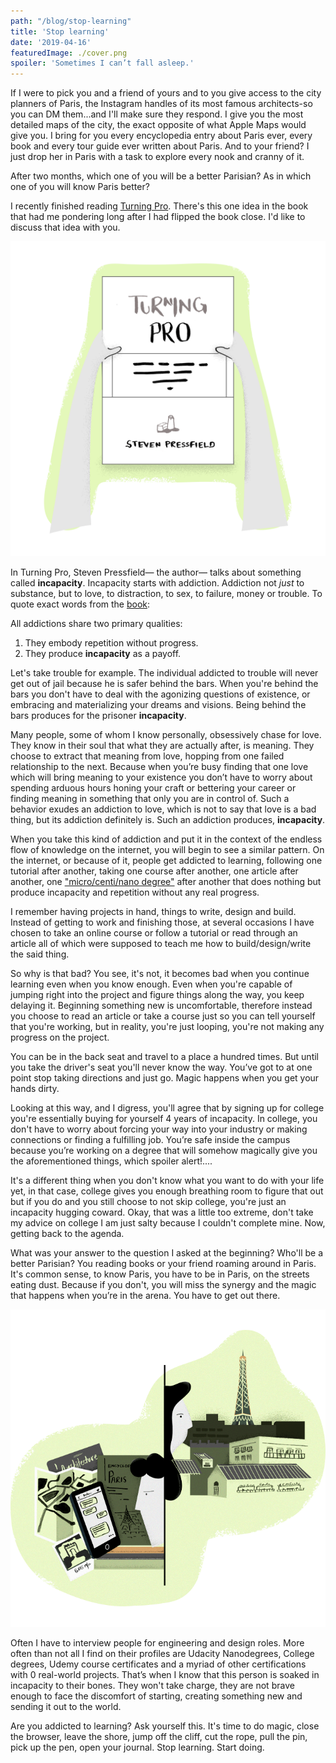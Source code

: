 ```yaml
---
path: "/blog/stop-learning"
title: 'Stop learning'
date: '2019-04-16'
featuredImage: ./cover.png
spoiler: 'Sometimes I can’t fall asleep.'
---
```

If I were to pick you and a friend of yours and to you give access to the city planners of Paris, the Instagram handles of its most famous architects-so you can DM them...and I'll make sure they respond. I give you the most detailed maps of the city, the exact opposite of what Apple Maps would give you. I bring for you every encyclopedia entry about Paris ever, every book and every tour guide ever written about Paris. And to your friend? I just drop her in Paris with a task to explore every nook and cranny of it.

After two months, which one of you will be a better Parisian? As in which one of you will know Paris better?

I recently finished reading [Turning Pro](https://amzn.to/2WAV2vh). There's this one idea in the book that had me pondering long after I had flipped the book close. I'd like to discuss that idea with you.

![Turning Pro](./turning_pro.png)

In Turning Pro, Steven Pressfield— the author— talks about something called **incapacity**. Incapacity starts with addiction. Addiction not *just* to substance, but to love, to distraction, to sex, to failure, money or trouble. To quote exact words from the [book](https://amzn.to/2WAV2vh):

All addictions share two primary qualities:

1. They embody repetition without progress.
2. They produce **incapacity** as a payoff.

Let's take trouble for example. The individual addicted to trouble will never get out of jail because he is safer behind the bars. When you're behind the bars you don't have to deal with the agonizing questions of existence, or embracing and materializing your dreams and visions. Being behind the bars produces for the prisoner **incapacity**.

Many people, some of whom I know personally, obsessively chase for love. They know in their soul that what they are actually after, is meaning. They choose to extract that meaning from love, hopping from one failed relationship to the next. Because when you’re busy finding that one love which will bring meaning to your existence you don’t have to worry about spending arduous hours honing your craft or bettering your career or finding meaning in something that only you are in control of. Such a behavior exudes an addiction to love, which is not to say that love is a bad thing, but its addiction definitely is. Such an addiction produces, **incapacity**. 

When you take this kind of addiction and put it in the context of the endless flow of knowledge on the internet, you will begin to see a similar pattern. On the internet, or because of it, people get addicted to learning, following one tutorial after another, taking one course after another, one article after another, one ["micro/centi/nano degree"](https://in.udacity.com/) after another that does nothing but produce incapacity and repetition without any real progress.

I remember having projects in hand, things to write, design and build. Instead of getting to work and finishing those, at several occasions I have chosen to take an online course or follow a tutorial or read through an article all of which were supposed to teach me how to build/design/write the said thing. 

So why is that bad? You see, it's not, it becomes bad when you continue learning even when you know enough. Even when you're capable of jumping right into the project and figure things along the way, you keep delaying it. Beginning something new is uncomfortable, therefore instead you choose to read an article or take a course just so you can tell yourself that you're working, but in reality, you're just looping, you're not making any progress on the project.

You can be in the back seat and travel to a place a hundred times. But until you take the driver's seat you'll never know the way. You’ve got to at one point stop taking directions and just go. Magic happens when you get your hands dirty.

Looking at this way, and I digress, you'll agree that by signing up for college you're essentially buying for yourself 4 years of incapacity. In college, you don't have to worry about forcing your way into your industry or making connections or finding a fulfilling job. You’re safe inside the campus because you’re working on a degree that will somehow magically give you the aforementioned things, which spoiler alert!.... 

It's a different thing when you don't know what you want to do with your life yet, in that case, college gives you enough breathing room to figure that out but if you do and you still choose to not skip college, you're just an incapacity hugging coward. Okay, that was a little too extreme, don't take my advice on college I am just salty because I couldn't complete mine. Now, getting back to the agenda.

What was your answer to the question I asked at the beginning? Who'll be a better Parisian? You reading books or your friend roaming around in Paris. It's common sense, to know Paris, you have to be in Paris, on the streets eating dust. Because if you don't, you will miss the synergy and the magic that happens when you’re in the arena. You have to get out there.

![](./closing_cover.png)

Often I have to interview people for engineering and design roles. More often than not all I find on their profiles are Udacity Nanodegrees, College degrees, Udemy course certificates and a myriad of other certifications with 0 real-world projects. That’s when I know that this person is soaked in incapacity to their bones. They won't take charge, they are not brave enough to face the discomfort of starting, creating something new and sending it out to the world. 

Are you addicted to learning? Ask yourself this. It's time to do magic, close the browser, leave the shore, jump off the cliff, cut the rope, pull the pin, pick up the pen, open your journal. Stop learning. Start doing. 